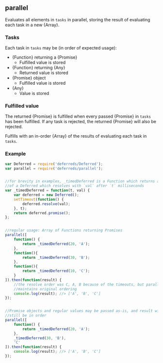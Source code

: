 ## parallel

Evaluates all elements in `tasks` in parallel, storing the result of evaluating
each task in a new {Array}.


### Tasks

Each task in `tasks` may be (in order of expected usage):

* {Function} returning a {Promise}
	* Fulfilled value is stored
* {Function} returning {Any}
	* Returned value is stored
* {Promise} object
	* Fulfilled value is stored
* {Any}
	* Value is stored


### Fulfilled value

The returned {Promise} is fulfilled when every passed {Promise} in `tasks` has
been fulfilled. If any task is rejected, the returned {Promise} will also be
rejected.

Fulfills with an in-order {Array} of the results of evaluating each task in
`tasks`.


### Example

```js
var Deferred = require('deferreds/Deferred');
var parallel = require('deferreds/parallel');


//for brevity in examples, _timedDeferred is a Function which returns a Promise
//of a Deferred which resolves with `val` after `t` milliseconds
var _timedDeferred = function(t, val) {
	var deferred = new Deferred();
	setTimeout(function() {
		deferred.resolve(val);
	}, t);
	return deferred.promise();
};


//regular usage: Array of Functions returning Promises
parallel([
	function() {
		return _timedDeferred(20, 'A');
	},
	function(){
		return _timedDeferred(30, 'B');
	},
	function(){
		return _timedDeferred(10, 'C');
	}
]).then(function(result) {
	//the resolve order was C, A, B because of the timeouts, but parallel()
	//maintains original ordering
	console.log(result); //> ['A', 'B', 'C']
});


//Promise objects and regular values may be passed as-is, and result will
//still be in order
parallel([
	function() {
		return _timedDeferred(20, 'A');
	},
	_timedDeferred(30, 'B'),
	'C'
]).then(function(result) {
	console.log(result); //> ['A', 'B', 'C']
});
```
